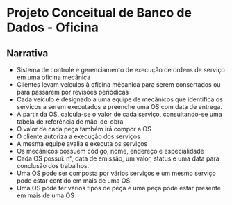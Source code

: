 # Projeto Conceitual de Banco de Dados - Oficina

## Narrativa
- Sistema de controle e gerenciamento de execução de
ordens de serviço em uma oficina mecânica
- Clientes levam veículos à oficina mêcanica para serem
consertados ou para passarem por revisões periódicas
- Cada veículo é designado a uma equipe de mecânicos que
identifica os serviços a serem executados e preenche uma
OS com data de entrega.
- A partir da OS, calcula-se o valor de cada serviço,
consultando-se uma tabela de referência de mão-de-obra
- O valor de cada peça também irá compor a OS
- O cliente autoriza a execução dos serviços
- A mesma equipe avalia e executa os serviços
- Os mecânicos possuem código, nome, endereço e
especialidade
- Cada OS possui: n°, data de emissão, um valor, status e uma
data para conclusão dos trabalhos.
- Uma OS pode ser composta por vários serviços e um mesmo
serviço pode estar contido em mais de uma OS.
- Uma OS pode ter vários tipos de peça e uma peça pode
estar presente em mais de uma OS

